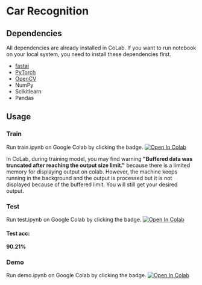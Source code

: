 # Car Recognition

## Dependencies
All dependencies are already installed in CoLab. If you want to run notebook on your local system, you need to install these dependencies first. 

- [fastai](https://github.com/fastai/fastai/blob/master/README.md#installation)
- [PyTorch](https://pytorch.org/get-started/locally/)
- [OpenCV](https://opencv-python-tutroals.readthedocs.io/en/latest/)
- NumPy
- Scikitlearn
- Pandas


## Usage

### Train

Run train.ipynb on Google Colab by clicking the badge. [![Open In Colab](https://colab.research.google.com/assets/colab-badge.svg)](https://colab.research.google.com/github/nithiroj/car-recognition/blob/master/train.ipynb)

In CoLab, during training model, you may find warning **"Buffered data was truncated after reaching the output size limit."** because there is a limited memory for displaying output on colab. However, the machine keeps running in the background and the output is processed but it is not displayed because of the buffered limit. You will still get your desired output.

### Test

Run test.ipynb on Google Colab by clicking the badge. [![Open In Colab](https://colab.research.google.com/assets/colab-badge.svg)](https://colab.research.google.com/github/nithiroj/car-recognition/blob/master/test.ipynb)

#### Test acc:
**90.21%**

### Demo
Run demo.ipynb on Google Colab by clicking the badge. [![Open In Colab](https://colab.research.google.com/assets/colab-badge.svg)](https://colab.research.google.com/github/nithiroj/car-recognition/blob/master/demo.ipynb)

